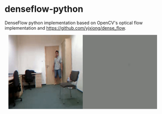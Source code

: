 # denseflow-python

DenseFlow python implementation based on OpenCV's optical flow implementation and https://github.com/yjxiong/dense_flow.

<p align="center">
    <img src="assets/result.gif", width="480">
</p>
